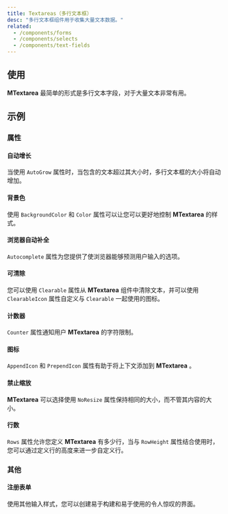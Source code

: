 ```yaml
---
title: Textareas（多行文本框）
desc: "多行文本框组件用于收集大量文本数据。"
related:
  - /components/forms
  - /components/selects
  - /components/text-fields
---
```


## 使用

**MTextarea** 最简单的形式是多行文本字段，对于大量文本非常有用。

<textareas-usage></textareas-usage>

## 示例

### 属性

#### 自动增长

当使用 `AutoGrow` 属性时，当包含的文本超过其大小时，多行文本框的大小将自动增加。

<example file="" />

#### 背景色

使用 `BackgroundColor` 和 `Color` 属性可以让您可以更好地控制 **MTextarea** 的样式。

<example file="" />

#### 浏览器自动补全

`Autocomplete` 属性为您提供了使浏览器能够预测用户输入的选项。

<example file="" />

#### 可清除

您可以使用 `Clearable` 属性从 **MTextarea** 组件中清除文本，并可以使用`ClearableIcon` 属性自定义与 `Clearable` 一起使用的图标。

<example file="" />

#### 计数器

`Counter` 属性通知用户 **MTextarea** 的字符限制。

<example file="" />

#### 图标

`AppendIcon` 和 `PrependIcon` 属性有助于将上下文添加到 **MTextarea** 。

<example file="" />

#### 禁止缩放

**MTextarea** 可以选择使用 `NoResize` 属性保持相同的大小，而不管其内容的大小。

<example file="" />

#### 行数

`Rows` 属性允许您定义 **MTextarea** 有多少行，当与 `RowHeight` 属性结合使用时，您可以通过定义行的高度来进一步自定义行。

<example file="" />

### 其他

#### 注册表单

使用其他输入样式，您可以创建易于构建和易于使用的令人惊叹的界面。

<example file="" />
